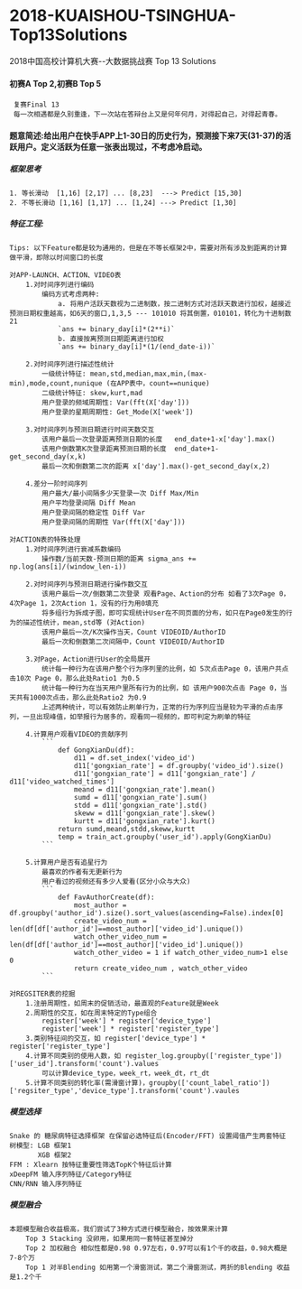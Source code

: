 # 2018-KUAISHOU-TSINGHUA-Top13Solutions
2018中国高校计算机大赛--大数据挑战赛 Top 13 Solutions

#### 初赛A Top 2,初赛B Top 5
	 复赛Final 13 
	 每一次相遇都是久别重逢，下一次站在答辩台上又是何年何月，对得起自己，对得起青春。

#### 题意简述:给出用户在快手APP上1-30日的历史行为，预测接下来7天(31-37)的活跃用户。定义活跃为任意一张表出现过，不考虑冷启动。

##### 框架思考
	1. 等长滑动  [1,16] [2,17] ... [8,23]  ---> Predict [15,30]
	2. 不等长滑动 [1,16] [1,17] ... [1,24] ---> Predict [1,30]

##### 特征工程:
	Tips: 以下Feature都是较为通用的，但是在不等长框架2中，需要对所有涉及到距离的计算做平滑，即除以时间窗口的长度 

	对APP-LAUNCH、ACTION、VIDEO表
		1.对时间序列进行编码
			编码方式考虑两种:
				a. 将用户活跃天数视为二进制数，按二进制方式对活跃天数进行加权，越接近预测日期权重越高，如6天的窗口,1,3,5 --- 101010 将其倒置，010101，转化为十进制数21 
				`ans += binary_day[i]*(2**i)`
				b. 直接按离预测日期距离进行加权
				`ans += binary_day[i]*(1/(end_date-i))`

		2.对时间序列进行描述性统计
			一级统计特征: mean,std,median,max,min,(max-min),mode,count,nunique (在APP表中，count==nunique)
			二级统计特征: skew,kurt,mad
			用户登录的频域周期性: Var(fft(X['day']))
			用户登录的星期周期性: Get_Mode(X['week']) 

		3.对时间序列与预测日期进行时间天数交互
			该用户最后一次登录距离预测日期的长度   end_date+1-x['day'].max()
			该用户倒数第K次登录距离预测日期的长度  end_date+1-get_second_day(x,k)
			最后一次和倒数第二次的距离 x['day'].max()-get_second_day(x,2)

		4.差分一阶时间序列
			用户最大/最小间隔多少天登录一次 Diff Max/Min
			用户平均登录间隔 Diff Mean
			用户登录间隔的稳定性 Diff Var
			用户登录间隔的周期性 Var(fft(X['day'])) 

	对ACTION表的特殊处理
		1.对时间序列进行衰减系数编码
			操作数/当前天数-预测日期的距离 sigma_ans += np.log(ans[i]/(window_len-i))

		2.对时间序列与预测日期进行操作数交互
			该用户最后一次/倒数第二次登录 观看Page、Action的分布 如看了3次Page 0，4次Page 1，2次Action 1，没有的行为用0填充
			将多组行为拆成子图，即可实现统计User在不同页面的分布，如只在Page0发生的行为的描述性统计，mean,std等 (对Action)
			该用户最后一次/K次操作当天，Count VIDEOID/AuthorID
			最后一次和倒数第二次间隔中，Count VIDEOID/AuthorID

		3.对Page，Action进行User的全局展开
			统计每一种行为在该用户整个行为序列里的比例，如 5次点击Page 0，该用户共点击10次 Page 0，那么此处Ratio1 为0.5
			统计每一种行为在当天用户里所有行为的比例，如 该用户900次点击 Page 0，当天共有1000次点击，那么此处Ratio2 为0.9
			上述两种统计，可以有效防止刷单行为，正常的行为序列应当是较为平滑的点击序列，一旦出现峰值，如举报行为居多的，观看同一视频的，即可判定为刷单的特征

		4.计算用户观看VIDEO的贡献序列
			```
				def GongXianDu(df):
				    d11 = df.set_index('video_id')
				    d11['gongxian_rate'] = df.groupby('video_id').size() 
				    d11['gongxian_rate'] = d11['gongxian_rate'] / d11['video_watched_times']
				    meand = d11['gongxian_rate'].mean()
				    sumd = d11['gongxian_rate'].sum()
				    stdd = d11['gongxian_rate'].std()
				    skeww = d11['gongxian_rate'].skew()
				    kurtt = d11['gongxian_rate'].kurt()
	    		return sumd,meand,stdd,skeww,kurtt
	    		temp = train_act.groupby('user_id').apply(GongXianDu)
	    	```

	    5.计算用户是否有追星行为
	    	最喜欢的作者有无更新行为
	    	用户看过的视频还有多少人爱看(区分小众与大众)
	    	```
		    	def FavAuthorCreate(df):
				    most_author = df.groupby('author_id').size().sort_values(ascending=False).index[0]
				    create_video_num = len(df[df['author_id']==most_author]['video_id'].unique())
				    watch_other_video_num = len(df[df['author_id']==most_author]['video_id'].unique())
				    watch_other_video = 1 if watch_other_video_num>1 else 0
				    return create_video_num , watch_other_video
			```

	对REGSITER表的挖掘
		1.注册周期性，如周末的促销活动，最直观的Feature就是Week
		2.周期性的交互，如在周末特定的Type组合
			register['week'] * register['device_type']
			register['week'] * register['register_type']
		3.类别特征间的交互，如 register['device_type'] * register['register_type']
		4.计算不同类别的使用人数，如 register_log.groupby(['register_type'])['user_id'].transform('count').values
			可以计算device_type，week_rt，week_dt，rt_dt
		5.计算不同类别的转化率(需滑窗计算)，groupby(['count_label_ratio'])['regsiter_type','device_type'].transform('count').vaules

##### 模型选择
	Snake 的 糖尿病特征选择框架 在保留必选特征后(Encoder/FFT) 设置阈值产生两套特征
	树模型: LGB 框架1 
		   XGB 框架2
	FFM : Xlearn 按特征重要性筛选TopK个特征后计算
	xDeepFM 输入序列特征/Category特征
	CNN/RNN 输入序列特征

##### 模型融合
	本题模型融合收益极高，我们尝试了3种方式进行模型融合，按效果来计算
		Top 3 Stacking 没卵用，如果用同一套特征甚至掉分
		Top 2 加权融合 相似性都是0.98 0.97左右，0.97可以有1个千的收益，0.98大概是7-8个万
		Top 1 对半Blending 如用第一个滑窗测试，第二个滑窗测试，两折的Blending 收益是1.2个千








